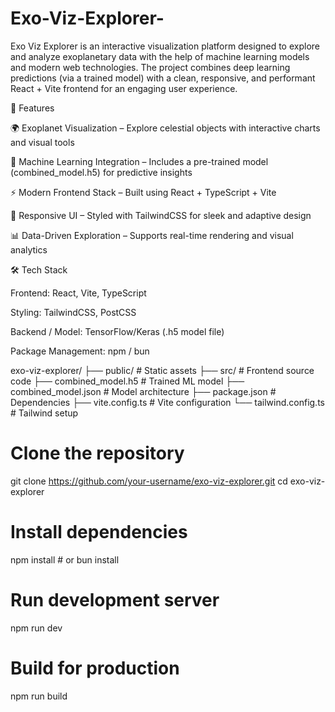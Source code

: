 # Exo-Viz-Explorer-
Exo Viz Explorer is an interactive visualization platform designed to explore and analyze exoplanetary data with the help of machine learning models and modern web technologies. The project combines deep learning predictions (via a trained model) with a clean, responsive, and performant React + Vite frontend for an engaging user experience.


🚀 Features

🌍 Exoplanet Visualization – Explore celestial objects with interactive charts and visual tools

🤖 Machine Learning Integration – Includes a pre-trained model (combined_model.h5) for predictive insights

⚡ Modern Frontend Stack – Built using React + TypeScript + Vite

🎨 Responsive UI – Styled with TailwindCSS for sleek and adaptive design

📊 Data-Driven Exploration – Supports real-time rendering and visual analytics

🛠️ Tech Stack

Frontend: React, Vite, TypeScript

Styling: TailwindCSS, PostCSS

Backend / Model: TensorFlow/Keras (.h5 model file)

Package Management: npm / bun

exo-viz-explorer/
├── public/              # Static assets
├── src/                 # Frontend source code
├── combined_model.h5    # Trained ML model
├── combined_model.json  # Model architecture
├── package.json         # Dependencies
├── vite.config.ts       # Vite configuration
└── tailwind.config.ts   # Tailwind setup


# Clone the repository
git clone https://github.com/your-username/exo-viz-explorer.git
cd exo-viz-explorer

# Install dependencies
npm install   # or bun install

# Run development server
npm run dev

# Build for production
npm run build


